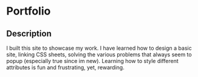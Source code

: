 # Portfolio

## Description
I built this site to showcase my work. I have learned how to design a basic site, linking CSS sheets, solving the various problems that  always seem to popup (especially true since im new). Learning how to style different attributes is fun and frustrating, yet, rewarding. 